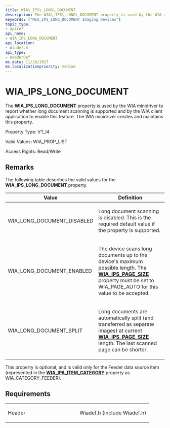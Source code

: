 ```yaml
---
title: WIA\_IPS\_LONG\_DOCUMENT
description: The WIA\_IPS\_LONG\_DOCUMENT property is used by the WIA minidriver to report whether long document scanning is supported and by the WIA client application to enable this feature. The WIA minidriver creates and maintains this property.
keywords: ["WIA_IPS_LONG_DOCUMENT Imaging Devices"]
topic_type:
- apiref
api_name:
- WIA_IPS_LONG_DOCUMENT
api_location:
- Wiadef.h
api_type:
- HeaderDef
ms.date: 11/28/2017
ms.localizationpriority: medium
---
```


# WIA\_IPS\_LONG\_DOCUMENT


The **WIA\_IPS\_LONG\_DOCUMENT** property is used by the WIA minidriver to report whether long document scanning is supported and by the WIA client application to enable this feature. The WIA minidriver creates and maintains this property.




Property Type: VT\_I4

Valid Values: WIA\_PROP\_LIST

Access Rights: Read/Write

Remarks
-------

The following table describes the valid values for the **WIA\_IPS\_LONG\_DOCUMENT** property.

<table>
<colgroup>
<col width="50%" />
<col width="50%" />
</colgroup>
<thead>
<tr class="header">
<th>Value</th>
<th>Definition</th>
</tr>
</thead>
<tbody>
<tr class="odd">
<td><p>WIA_LONG_DOCUMENT_DISABLED</p></td>
<td><p>Long document scanning is disabled. This is the required default value if the property is supported.</p></td>
</tr>
<tr class="even">
<td><p>WIA_LONG_DOCUMENT_ENABLED</p></td>
<td><p>The device scans long documents up to the device's maximum possible length. The <a href="wia-ips-page-size.md" data-raw-source="[&lt;strong&gt;WIA_IPS_PAGE_SIZE&lt;/strong&gt;](wia-ips-page-size.md)"><strong>WIA_IPS_PAGE_SIZE</strong></a> property must be set to WIA_PAGE_AUTO for this value to be accepted.</p></td>
</tr>
<tr class="odd">
<td><p>WIA_LONG_DOCUMENT_SPLIT</p></td>
<td><p>Long documents are automatically split (and transferred as separate images) at current <a href="wia-ips-page-size.md" data-raw-source="[&lt;strong&gt;WIA_IPS_PAGE_SIZE&lt;/strong&gt;](wia-ips-page-size.md)"><strong>WIA_IPS_PAGE_SIZE</strong></a> length. The last scanned page can be shorter.</p></td>
</tr>
</tbody>
</table>

 

This property is optional, and is valid only for the Feeder data source item (represented in the [**WIA\_IPA\_ITEM\_CATEGORY**](wia-ipa-item-category.md) property as WIA\_CATEGORY\_FEEDER).

Requirements
------------

<table>
<colgroup>
<col width="50%" />
<col width="50%" />
</colgroup>
<tbody>
<tr class="odd">
<td><p>Header</p></td>
<td>Wiadef.h (include Wiadef.h)</td>
</tr>
</tbody>
</table>

 

 






